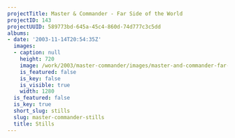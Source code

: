 ```yaml
---
projectTitle: Master & Commander - Far Side of the World
projectID: 143
projectUUID: 589773bd-645a-45c4-860d-74d777c3c5dd
albums:
- date: '2003-11-14T20:54:35Z'
  images:
  - caption: null
    height: 720
    image: /work/2003/master-commander/images/master-and-commander-far-side--l9Vqqd7.jpg
    is_featured: false
    is_key: false
    is_visible: true
    width: 1280
  is_featured: false
  is_key: true
  short_slug: stills
  slug: master-commander-stills
  title: Stills
---
```

